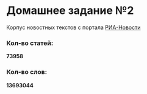# Домашнее задание №2
Корпус новостных текстов с портала [РИА-Новости](https://ria.ru)
### Кол-во статей: 
**73958**
### Кол-во слов: 
**13693044** 
